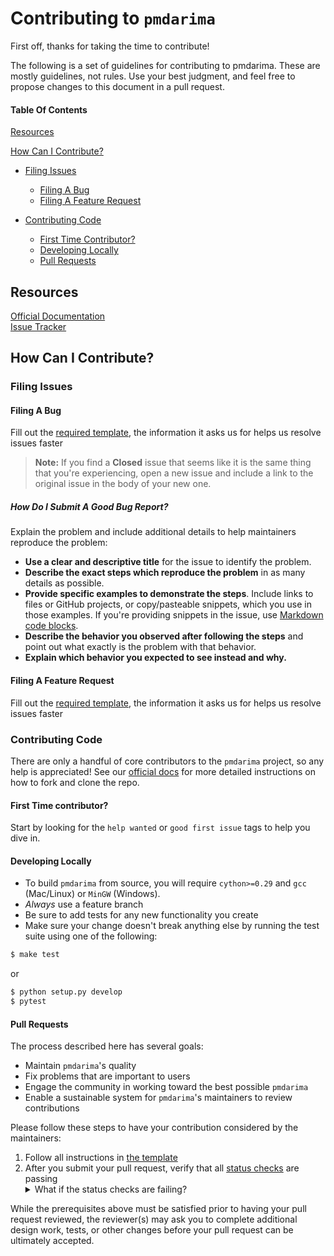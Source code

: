 <!-- Adapted from Atom's CONTRIBUTING.md file: https://github.com/atom/atom/blob/master/CONTRIBUTING.md -->
# Contributing to `pmdarima`

First off, thanks for taking the time to contribute!

The following is a set of guidelines for contributing to pmdarima. These are mostly guidelines, not rules. Use your best judgment, and feel free to propose changes to this document in a pull request.

#### Table Of Contents

[Resources](#resources)

[How Can I Contribute?](#how-can-i-contribute)  
  * [Filing Issues](#filing-issues)  
    * [Filing A Bug](#filing-a-bug)  
    * [Filing A Feature Request](#filing-a-feature-request)  

  * [Contributing Code](#contributing-code)  
    * [First Time Contributor?](#first-time-contributor)  
    * [Developing Locally](#developing-locally)  
    * [Pull Requests](#pull-requests)

## Resources

[Official Documentation](https://www.alkaline-ml.com/pmdarima/)  
[Issue Tracker](https://github.com/alkaline-ml/pmdarima/issues)

## How Can I Contribute?

### Filing Issues

#### Filing A Bug

Fill out the [required template](https://github.com/alkaline-ml/pmdarima/issues/new?assignees=&labels=%3Abeetle%3A+%3A+bug&template=BUG_REPORT.md&title=), the information it asks us for helps us resolve issues faster

> **Note:** If you find a **Closed** issue that seems like it is the same thing that you're experiencing, open a new issue and include a link to the original issue in the body of your new one.

##### How Do I Submit A _Good_ Bug Report?

Explain the problem and include additional details to help maintainers reproduce the problem:

* **Use a clear and descriptive title** for the issue to identify the problem.
* **Describe the exact steps which reproduce the problem** in as many details as possible.
* **Provide specific examples to demonstrate the steps**. Include links to files or GitHub projects, or copy/pasteable snippets, which you use in those examples. If you're providing snippets in the issue, use [Markdown code blocks](https://help.github.com/articles/markdown-basics/#multiple-lines).
* **Describe the behavior you observed after following the steps** and point out what exactly is the problem with that behavior.
* **Explain which behavior you expected to see instead and why.**

#### Filing A Feature Request

Fill out the [required template](https://github.com/alkaline-ml/pmdarima/issues/new?assignees=&labels=&template=FEATURE_REQUEST.md&title=), the information it asks us for helps us resolve issues faster

### Contributing Code

There are only a handful of core contributors to the `pmdarima` project, so any help is appreciated! See our [official docs](https://www.alkaline-ml.com/pmdarima/contributing.html#how-to-contribute) for more detailed instructions on how to fork and clone the repo.

#### First Time contributor? 
Start by looking for the `help wanted` or `good first issue` tags to help you dive in.

#### Developing Locally
* To build `pmdarima` from source, you will require `cython>=0.29` and `gcc` (Mac/Linux) or `MinGW` (Windows).
* _Always_ use a feature branch
* Be sure to add tests for any new functionality you create
* Make sure your change doesn't break anything else by running the test suite using one of the following:

```bash
$ make test
```

or  

```bash
$ python setup.py develop
$ pytest
```

#### Pull Requests

The process described here has several goals:

* Maintain `pmdarima`'s quality
* Fix problems that are important to users
* Engage the community in working toward the best possible `pmdarima`
* Enable a sustainable system for `pmdarima`'s maintainers to review contributions

Please follow these steps to have your contribution considered by the maintainers:

1. Follow all instructions in [the template](PULL_REQUEST_TEMPLATE.md)
2. After you submit your pull request, verify that all [status checks](https://help.github.com/articles/about-status-checks/) are passing <details><summary>What if the status checks are failing?</summary>If a status check is failing, and you believe that the failure is unrelated to your change, please leave a comment on the pull request explaining why you believe the failure is unrelated. A maintainer will re-run the status check for you. If we conclude that the failure was a false positive, then we will open an issue to track that problem with our status check suite.</details>

While the prerequisites above must be satisfied prior to having your pull request reviewed, the reviewer(s) may ask you to complete additional design work, tests, or other changes before your pull request can be ultimately accepted.
